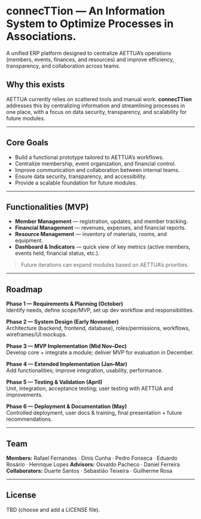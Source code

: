 # connecTTion — An Information System to Optimize Processes in Associations.

A unified ERP platform designed to centralize AETTUA’s operations (members, events, finances, and resources) and improve efficiency, transparency, and collaboration across teams.

## Why this exists

AETTUA currently relies on scattered tools and manual work. **connecTTion** addresses this by centralizing information and streamlining processes in one place, with a focus on data security, transparency, and scalability for future modules.

---

## Core Goals

- Build a functional prototype tailored to AETTUA’s workflows.
- Centralize membership, event organization, and financial control.
- Improve communication and collaboration between internal teams.
- Ensure data security, transparency, and accessibility.
- Provide a scalable foundation for future modules.

---

## Functionalities (MVP)

- **Member Management** — registration, updates, and member tracking.
- **Financial Management** — revenues, expenses, and financial reports.
- **Resource Management** — inventory of materials, rooms, and equipment.
- **Dashboard & Indicators** — quick view of key metrics (active members, events held, financial status, etc.).

> Future iterations can expand modules based on AETTUA’s priorities.

---

## Roadmap

**Phase 1 — Requirements & Planning (October)**  
Identify needs, define scope/MVP, set up dev workflow and responsibilities.

**Phase 2 — System Design (Early November)**  
Architecture (backend, frontend, database), roles/permissions, workflows, wireframes/UI mockups.

**Phase 3 — MVP Implementation (Mid Nov–Dec)**  
Develop core + integrate a module; deliver MVP for evaluation in December.

**Phase 4 — Extended Implementation (Jan–Mar)**  
Add functionalities; improve integration, usability, performance.

**Phase 5 — Testing & Validation (April)**  
Unit, integration, acceptance testing; user testing with AETTUA and improvements.

**Phase 6 — Deployment & Documentation (May)**  
Controlled deployment, user docs & training, final presentation + future recommendations.

---

## Team
**Members:** Rafael Fernandes · Dinis Cunha · Pedro Fonseca · Eduardo Rosário · Henrique Lopes
**Advisors:** Osvaldo Pacheco · Daniel Ferreira  
**Collaborators:** Duarte Santos · Sebastião Teixeira · Guilherme Rosa

---

## License

TBD (choose and add a LICENSE file).
